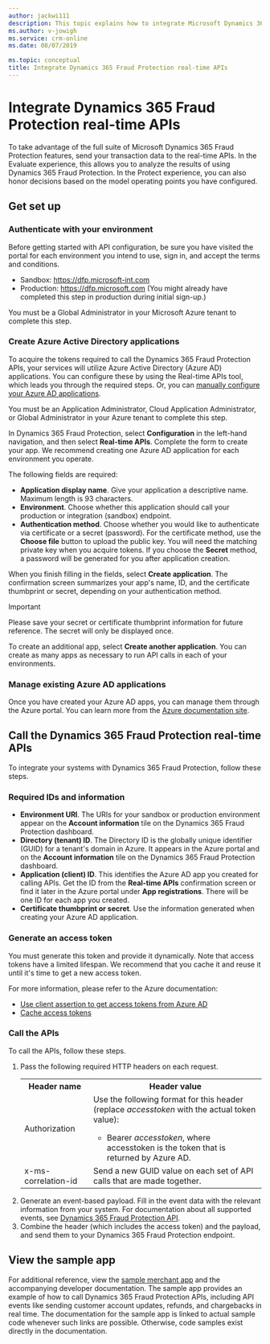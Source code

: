 ```yaml
---
author: jackwi111
description: This topic explains how to integrate Microsoft Dynamics 365 Fraud Protection real-time APIs.
ms.author: v-jowigh
ms.service: crm-online
ms.date: 08/07/2019

ms.topic: conceptual
title: Integrate Dynamics 365 Fraud Protection real-time APIs
---
```


# Integrate Dynamics 365 Fraud Protection real-time APIs

To take advantage of the full suite of Microsoft Dynamics 365 Fraud Protection features, send your transaction data to the real-time APIs. In the Evaluate experience, this allows you to analyze the results of using Dynamics 365 Fraud Protection. In the Protect experience, you can also honor decisions based on the model operating points you have configured.

## Get set up

### Authenticate with your environment
Before getting started with API configuration, be sure you have visited the portal for each environment you intend to use, sign in, and accept the terms and conditions.
- Sandbox: https://dfp.microsoft-int.com 
- Production: https://dfp.microsoft.com (You might already have completed this step in production during initial sign-up.)

You must be a Global Administrator in your Microsoft Azure tenant to complete this step.

### Create Azure Active Directory applications
To acquire the tokens required to call the Dynamics 365 Fraud Protection APIs, your services will utilize Azure Active Directory (Azure AD) applications. You can configure these by using the Real-time APIs tool, which leads you through the required steps. Or, you can [manually configure your Azure AD applications](azure-apps-portal-powershell.md). 

You must be an Application Administrator, Cloud Application Administrator, or Global Administrator in your Azure tenant to complete this step.

In Dynamics 365 Fraud Protection, select **Configuration** in the left-hand navigation, and then select **Real-time APIs**. Complete the form to create your app. We recommend creating one Azure AD application for each environment you operate. 

The following fields are required: 
- **Application display name**. Give your application a descriptive name. Maximum length is 93 characters. 
- **Environment**. Choose whether this application should call your production or integration (sandbox) endpoint. 
- **Authentication method**. Choose whether you would like to authenticate via certificate or a secret (password). For the certificate method, use the **Choose file** button to upload the public key. You will need the matching private key when you acquire tokens. If you choose the **Secret** method, a password will be generated for you after application creation. 

When you finish filling in the fields, select **Create application**. The confirmation screen summarizes your app's name, ID, and the certificate thumbprint or secret, depending on your authentication method. 

> [!IMPORTANT]
> Please save your secret or certificate thumbprint information for future reference. The secret will only be displayed once.

To create an additional app, select **Create another application**. You can create as many apps as necessary to run API calls in each of your environments. 

### Manage existing Azure AD applications 
Once you have created your Azure AD apps, you can manage them through the Azure portal. You can learn more from the [Azure documentation site](https://docs.microsoft.com/azure/azure-portal/). 

## Call the Dynamics 365 Fraud Protection real-time APIs 
To integrate your systems with Dynamics 365 Fraud Protection, follow these steps. 

### Required IDs and information
- **Environment URI**. The URIs for your sandbox or production environment appear on the **Account information** tile on the Dynamics 365 Fraud Protection dashboard.
- **Directory (tenant) ID**. The Directory ID is the globally unique identifier (GUID) for a tenant's domain in Azure. It appears in the Azure portal and on the **Account information** tile on the Dynamics 365 Fraud Protection dashboard. 
- **Application (client) ID**. This identifies the Azure AD app you created for calling APIs. Get the ID from the **Real-time APIs** confirmation screen or find it later in the Azure portal under **App registrations**. There will be one ID for each app you created.
- **Certificate thumbprint or secret**. Use the information generated when creating your Azure AD application.

### Generate an access token
You must generate this token and provide it dynamically. Note that access tokens have a limited lifespan. We recommend that you cache it and reuse it until it's time to get a new access token. 

For more information, please refer to the Azure documentation: 
- [Use client assertion to get access tokens from Azure AD](https://docs.microsoft.com/azure/architecture/multitenant-identity/client-assertion)
- [Cache access tokens](https://docs.microsoft.com/en-us/azure/architecture/multitenant-identity/token-cache)

### Call the APIs
To call the APIs, follow these steps.

<ol>
 <li> 
    Pass the following required HTTP headers on each request. 
    <table> 
    <tr> 
    <th>Header name</th> 
    <th>Header value</th> 
    </tr> 
    <tr> 
    <td>Authorization</td> 
    <td>
    Use the following format for this header (replace <i>accesstoken</i> with the actual token value):<br /> 
        <ul><li> Bearer <i>accesstoken</i>, where accesstoken is the token that is returned by Azure AD.</li></ul> 
    </td> 
    </tr> 
    <tr> 
    <td>x-ms-correlation-id</td> 
    <td>Send a new GUID value on each set of API calls that are made together.</td> 
    </tr> 
    </table> 
    </li> 
   <li>Generate an event-based payload. Fill in the event data with the relevant information from your system. For documentation about all supported events, see <a href="https://go.microsoft.com/fwlink/?linkid=2084942">Dynamics 365 Fraud Protection API</a>. 
    </li> 
   <li>Combine the header (which includes the access token) and the payload, and send them to your Dynamics 365 Fraud Protection endpoint.</li>
</ol>


## View the sample app 
For additional reference, view the [sample merchant app](https://go.microsoft.com/fwlink/?linkid=2085137) and the accompanying developer documentation. The sample app provides an example of how to call Dynamics 365 Fraud Protection APIs, including API events like sending customer account updates, refunds, and chargebacks in real time. The documentation for the sample app is linked to actual sample code whenever such links are possible. Otherwise, code samples exist directly in the documentation. 
